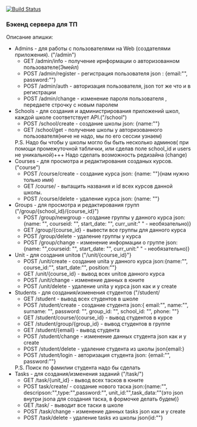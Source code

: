 [![Build Status](https://travis-ci.org/supreme2302/TPBack.svg?branch=master)](https://travis-ci.org/supreme2302/TPBack)

<h3>Бэкенд сервера для ТП</h3>

Описание апишки:
<ul>
    <li> Admins - для работы с пользователями на Web (создателями приложения). ("/admin")
    <ul>
        <li>GET /admin/info - получение ирнформации о авторизованном пользователе(Эмейл)
        <li>POST /admin/register - регистрация пользователя json : {email:"", password:""}
        <li>POST /admin/auth - авторизация пользователя, json тот же что и в регистрации
        <li>POST /admin/change -  изменение пароля пользователя , передаете строчку с новым паролем
    </ul>
    <li> Schools - для создания и администрирования приложений школ, каждой школе соответствует API.("/school")
    <ul>
        <li>POST /school/create - создание школы json: {name:""}
        <li>GET /school/get - получение школы у авторизованного пользователя(ниче не надо, мы по его сессии узнаем) 
    </ul>
    P.S. Надо бы чтобы у школы могло бы быть несколько админов( при помощи промежуточной таблички, или сделав поле school_id и users не уникальной)+++ Надо сделать возможность редизайна (change)
    <li> Courses - для просмотра и редактирования созданых курсов.("course")
    <ul>
        <li>POST /course/create - создание курса json: {name: ""}(нам нужно только имя)
        <li>GET /course/ - вытащить названия и id всех курсов данной школы.
        <li>POST /course/delete - удаление курса json: {name: ""}
    </ul>   
    <li> Groups - для просмотра и редактирования групп ("/group/{school_id}/{course_id}")  
    <ul>
        <li>POST /group/newgroup - создание группы у данного курса json: {name: "", courseid: "", start_date: "", curr_unit:" " - необязательно)} 
        <li>GET /group/{course_id} - вывести все группы для данного курса
        <li>POST /group/delete - удаление группы у курса
        <li>POST /group/change - изменение информации о группе json: {name: "",courseid: "", start_date: "", curr_unit:" " - необязательно)}
    </ul>
    <li> Unit - для создания unitов ("/unit/{course_id}"}
    <ul>
        <li>POST /unit/create - создание unita у данного курса json:{name:"", course_id:"", start_date:"", position:""}
        <li>GET /unit/{course_id} - вывод всех unitов данного курса                      
        <li>POST /unit/change - изменение данных в юните
        <li>POST /unit/delete - удаление unita у курса json как и у create
    </ul>
    <li> Students - для создания/изменения студентов ("/student/
    <ul>
        <li>GET /student - вывод всех студентов в школе
        <li>POST /student/create - создание студента json:{ email:"", name:"", surname: "", password: "", group_id: "", school_id: "", phone: ""}
        <li>GET /student/course/{course_id} - вывод студентов в курсе
        <li>GET /student/group/{group_id} - вывод студентов в группе
        <li>GET /student/{email} - вывод студента
        <li>POST /student/change - изменение данных студента json как и у create
        <li>POST /student/delete - удаление студента из школы  json{email:} 
        <li>POST /student/login - авторизация студента json: {email:"", password:""}
    </ul>
    P.S. Поиск по фамилии студента надо бы сделать
    <li> Tasks - для создания/изменения заданий ("/task/")
    <ul>
        <li>GET /task/{unit_id} - вывод всех тасков в юните
        <li>POST task/create/ - создание нового таска json:{name:"", descripson:"",type:"",password:"", unit_id:"",task_data:""(это json внутри jsonа для создания таска, в формочке делать будем)}
        <li>GET /task/ - выводит все таски в школе
        <li>POST /task/change - изменение данных tasks json как и у create
        <li>POST /task/delete - удаление tasks из школы  json{id:""} 
    </ul>
</ul>
